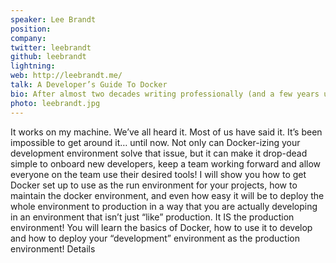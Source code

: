 ```yaml
---
speaker: Lee Brandt
position:
company:
twitter: leebrandt
github: leebrandt
lightning:
web: http://leebrandt.me/
talk: A Developer’s Guide To Docker
bio: After almost two decades writing professionally (and a few years unprofessionally before that), Lee Brandt still continues to learn every day. He has led teams in small and large companies and always manages to keep the business needs at the forefront of software development efforts. He speaks internationally about software development, from both a technical and business perspective, and loves to teach others what he learns. Lee writes software in Objective-C, JavaScript, and C#… mostly. He is
photo: leebrandt.jpg
---
```

It works on my machine. We’ve all heard it. Most of us have said it. It’s been impossible to get around it… until now. Not only can Docker-izing your development environment solve that issue, but it can make it drop-dead simple to onboard new developers, keep a team working forward and allow everyone on the team use their desired tools!
I will show you how to get Docker set up to use as the run environment for your projects, how to maintain the docker environment, and even how easy it will be to deploy the whole environment to production in a way that you are actually developing in an environment that isn’t just “like” production. It IS the production environment!
You will learn the basics of Docker, how to use it to develop and how to deploy your “development” environment as the production environment!
Details
